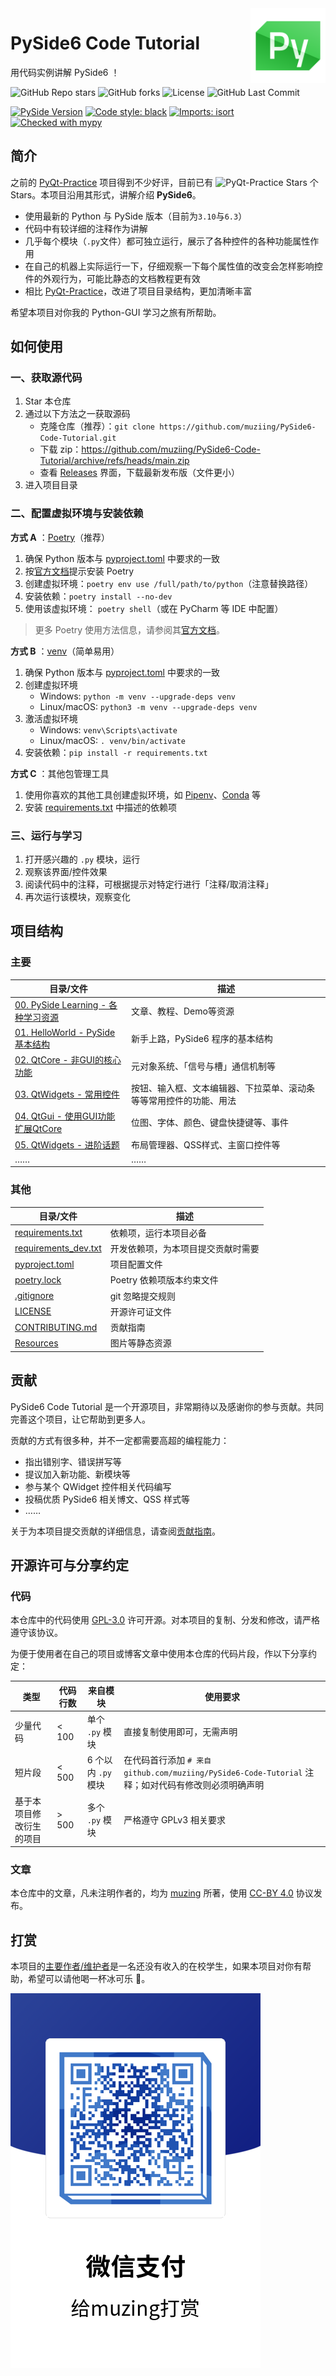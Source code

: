 <img src="./Resources/Icons/Qt_for_Python_128px.png" alt="logo" height="120" align="right" />

# PySide6 Code Tutorial

用代码实例讲解 PySide6 ！

![GitHub Repo stars](https://img.shields.io/github/stars/muziing/PySide6-Code-Tutorial)
![GitHub forks](https://img.shields.io/github/forks/muziing/PySide6-Code-Tutorial)
![License](https://img.shields.io/github/license/muziing/PySide6-Code-Tutorial)
![GitHub Last Commit](https://img.shields.io/github/last-commit/muziing/PySide6-Code-Tutorial)

[![PySide Version](https://img.shields.io/badge/PySide-6.3-blue)](https://doc.qt.io/qtforpython/index.html)
[![Code style: black](https://img.shields.io/badge/code%20style-black-000000.svg)](https://github.com/psf/black)
[![Imports: isort](https://img.shields.io/badge/%20imports-isort-%231674b1?style=flat&labelColor=ef8336)](https://pycqa.github.io/isort/)
[![Checked with mypy](http://www.mypy-lang.org/static/mypy_badge.svg)](http://mypy-lang.org/)

## 简介

之前的 [PyQt-Practice](https://github.com/muziing/PyQt_practice) 项目得到不少好评，目前已有 ![PyQt-Practice Stars](https://img.shields.io/github/stars/muziing/PyQt_practice.svg) 个 Stars。本项目沿用其形式，讲解介绍 **PySide6**。

- 使用最新的 Python 与 PySide 版本（目前为`3.10`与`6.3`）
- 代码中有较详细的注释作为讲解
- 几乎每个模块（`.py`文件）都可独立运行，展示了各种控件的各种功能属性作用
- 在自己的机器上实际运行一下，仔细观察一下每个属性值的改变会怎样影响控件的外观行为，可能比静态的文档教程更有效
- 相比 [PyQt-Practice](https://github.com/muziing/PyQt_practice)，改进了项目目录结构，更加清晰丰富

希望本项目对你我的 Python-GUI 学习之旅有所帮助。

## 如何使用

### 一、获取源代码

1. Star 本仓库
2. 通过以下方法之一获取源码
    - 克隆仓库（推荐）：`git clone https://github.com/muziing/PySide6-Code-Tutorial.git`
    - 下载 zip：<https://github.com/muziing/PySide6-Code-Tutorial/archive/refs/heads/main.zip>
    - 查看 [Releases](https://github.com/muziing/PySide6-Code-Tutorial/releases) 界面，下载最新发布版（文件更小）
3. 进入项目目录

### 二、配置虚拟环境与安装依赖

**方式 A** ：[Poetry](https://python-poetry.org/)（推荐）

1. 确保 Python 版本与 [pyproject.toml](./pyproject.toml) 中要求的一致
2. 按[官方文档](https://python-poetry.org/docs/#installation)提示安装 Poetry
3. 创建虚拟环境：`poetry env use /full/path/to/python`（注意替换路径）
4. 安装依赖：`poetry install --no-dev`
5. 使用该虚拟环境： `poetry shell`（或在 PyCharm 等 IDE 中配置）

> 更多 Poetry 使用方法信息，请参阅其[官方文档](https://python-poetry.org/docs/)。

**方式 B** ：[venv](https://docs.python.org/zh-cn/3/library/venv.html)（简单易用）

1. 确保 Python 版本与 [pyproject.toml](./pyproject.toml) 中要求的一致
2. 创建虚拟环境
    - Windows: `python -m venv --upgrade-deps venv`
    - Linux/macOS: `python3 -m venv --upgrade-deps venv`
3. 激活虚拟环境
    - Windows: `venv\Scripts\activate`
    - Linux/macOS: `. venv/bin/activate`
4. 安装依赖：`pip install -r requirements.txt`

**方式 C** ：其他包管理工具

1. 使用你喜欢的其他工具创建虚拟环境，如 [Pipenv](https://pipenv.pypa.io/)、[Conda](https://www.anaconda.com/) 等
2. 安装 [requirements.txt](./requirements.txt) 中描述的依赖项

### 三、运行与学习

1. 打开感兴趣的 `.py` 模块，运行
2. 观察该界面/控件效果
3. 阅读代码中的注释，可根据提示对特定行进行「注释/取消注释」
4. 再次运行该模块，观察变化

## 项目结构

### 主要

| 目录/文件                                                           | 描述                                |
|-----------------------------------------------------------------|-----------------------------------|
| [00. PySide Learning - 各种学习资源](./00-PySideLearning-文章教程Demo等资源) | 文章、教程、Demo等资源                     |
| [01. HelloWorld - PySide 基本结构](./01-HelloWorld-基本结构)            | 新手上路，PySide6 程序的基本结构              |
| [02. QtCore - 非GUI的核心功能](./02-QtCore-非GUI的核心功能)                 | 元对象系统、「信号与槽」通信机制等                 |
| [03. QtWidgets - 常用控件](./03-QtWidgets-常用控件)                     | 按钮、输入框、文本编辑器、下拉菜单、滚动条等等常用控件的功能、用法 |
| [04. QtGui - 使用GUI功能扩展QtCore](./04-QtGui-使用GUI功能扩展QtCore)       | 位图、字体、颜色、键盘快捷键等、事件                |
| [05. QtWidgets - 进阶话题](./05-QtWidgets-进阶话题)                     | 布局管理器、QSS样式、主窗口控件等                |
| ……                                                              | ……                                |

### 其他

| 目录/文件                                          | 描述                |
|------------------------------------------------|-------------------|
| [requirements.txt](./requirements.txt)         | 依赖项，运行本项目必备       |
| [requirements_dev.txt](./requirements_dev.txt) | 开发依赖项，为本项目提交贡献时需要 |
| [pyproject.toml](./pyproject.toml)             | 项目配置文件            |
| [poetry.lock](./poetry.lock)                   | Poetry 依赖项版本约束文件  |
| [.gitignore](./.gitignore)                     | git 忽略提交规则        |
| [LICENSE](./LICENSE)                           | 开源许可证文件           |
| [CONTRIBUTING.md](./CONTRIBUTING.md)           | 贡献指南              |
| [Resources](./Resources)                       | 图片等静态资源           |

## 贡献

PySide6 Code Tutorial 是一个开源项目，非常期待以及感谢你的参与贡献。共同完善这个项目，让它帮助到更多人。

贡献的方式有很多种，并不一定都需要高超的编程能力：

- 指出错别字、错误拼写等
- 提议加入新功能、新模块等
- 参与某个 QWidget 控件相关代码编写
- 投稿优质 PySide6 相关博文、QSS 样式等
- ……

关于为本项目提交贡献的详细信息，请查阅[贡献指南](./CONTRIBUTING.md)。

## 开源许可与分享约定

### 代码

本仓库中的代码使用 [GPL-3.0](https://www.gnu.org/licenses/gpl-3.0.en.html) 许可开源。对本项目的复制、分发和修改，请严格遵守该协议。

为便于使用者在自己的项目或博客文章中使用本仓库的代码片段，作以下分享约定：

| 类型           | 代码行数   | 来自模块           | 使用要求                                                                      |
|--------------|--------|----------------|---------------------------------------------------------------------------|
| 少量代码         | < 100  | 单个 `.py` 模块    | 直接复制使用即可，无需声明                                                             |
| 短片段          | < 500  | 6 个以内 `.py` 模块 | 在代码首行添加 `# 来自 github.com/muziing/PySide6-Code-Tutorial` 注释；如对代码有修改则必须明确声明 |
| 基于本项目修改衍生的项目 | \> 500 | 多个 `.py` 模块    | 严格遵守 GPLv3 相关要求                                                           |

### 文章

本仓库中的文章，凡未注明作者的，均为 [muzing](https://github.com/muziing) 所著，使用 [CC-BY 4.0](https://creativecommons.org/licenses/by/4.0/) 协议发布。

## 打赏

本项目的[主要作者/维护者](https://muzing.top/about/)是一名还没有收入的在校学生，如果本项目对你有帮助，希望可以请他喝一杯冰可乐 :beer:。

![微信收款码](./Resources/Images/muzing-WeChat-Collection-QRCode.png)
